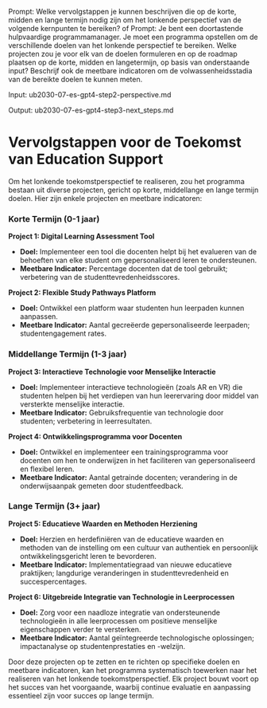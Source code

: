 Prompt: Welke vervolgstappen je kunnen beschrijven die op de korte, midden en lange termijn nodig zijn om het lonkende perspectief van de volgende kernpunten te bereiken?
of
Prompt: Je bent een doortastende hulpvaardige programmamanager. Je moet een programma opstellen om de verschillende doelen van het lonkende perspectief te bereiken. Welke projecten zou je voor elk van de doelen formuleren en op de roadmap plaatsen op de korte, midden en langetermijn, op basis van onderstaande input? Beschrijf ook de meetbare indicatoren om de volwassenheidsstadia van de bereikte doelen te kunnen meten. 
 

Input: ub2030-07-es-gpt4-step2-perspective.md

Output: ub2030-07-es-gpt4-step3-next_steps.md

# Vervolgstappen voor de Toekomst van Education Support

Om het lonkende toekomstperspectief te realiseren, zou het programma bestaan uit diverse projecten, gericht op korte, middellange en lange termijn doelen. Hier zijn enkele projecten en meetbare indicatoren:

### Korte Termijn (0-1 jaar)
**Project 1: Digital Learning Assessment Tool**
- **Doel:** Implementeer een tool die docenten helpt bij het evalueren van de behoeften van elke student om gepersonaliseerd leren te ondersteunen.
- **Meetbare Indicator:** Percentage docenten dat de tool gebruikt; verbetering van de studenttevredenheidsscores.

**Project 2: Flexible Study Pathways Platform**
- **Doel:** Ontwikkel een platform waar studenten hun leerpaden kunnen aanpassen.
- **Meetbare Indicator:** Aantal gecreëerde gepersonaliseerde leerpaden; studentengagement rates.

### Middellange Termijn (1-3 jaar)
**Project 3: Interactieve Technologie voor Menselijke Interactie**
- **Doel:** Implementeer interactieve technologieën (zoals AR en VR) die studenten helpen bij het verdiepen van hun leerervaring door middel van versterkte menselijke interactie.
- **Meetbare Indicator:** Gebruiksfrequentie van technologie door studenten; verbetering in leerresultaten.

**Project 4: Ontwikkelingsprogramma voor Docenten**
- **Doel:** Ontwikkel en implementeer een trainingsprogramma voor docenten om hen te onderwijzen in het faciliteren van gepersonaliseerd en flexibel leren.
- **Meetbare Indicator:** Aantal getrainde docenten; verandering in de onderwijsaanpak gemeten door studentfeedback.

### Lange Termijn (3+ jaar)
**Project 5: Educatieve Waarden en Methoden Herziening**
- **Doel:** Herzien en herdefiniëren van de educatieve waarden en methoden van de instelling om een cultuur van authentiek en persoonlijk ontwikkelingsgericht leren te bevorderen.
- **Meetbare Indicator:** Implementatiegraad van nieuwe educatieve praktijken; langdurige veranderingen in studenttevredenheid en succespercentages.

**Project 6: Uitgebreide Integratie van Technologie in Leerprocessen**
- **Doel:** Zorg voor een naadloze integratie van ondersteunende technologieën in alle leerprocessen om positieve menselijke eigenschappen verder te versterken.
- **Meetbare Indicator:** Aantal geïntegreerde technologische oplossingen; impactanalyse op studentenprestaties en -welzijn.

Door deze projecten op te zetten en te richten op specifieke doelen en meetbare indicatoren, kan het programma systematisch toewerken naar het realiseren van het lonkende toekomstperspectief. Elk project bouwt voort op het succes van het voorgaande, waarbij continue evaluatie en aanpassing essentieel zijn voor succes op lange termijn.
